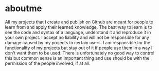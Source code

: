 # aboutme
All my projects that I create and publish on Github are meant for people to learn from and apply their learned knowledge. The best way to learn is to see the code and syntax of a language, understand it and reproduce it in your own project. I accept no liability and will not be responsible for any damage caused by my projects to certain users. I am responsible for the functionality of my projects but stay out of it if people use them in a way I don't want them to be used. There is unfortunately no good way to control this but common sense is an important thing and use should be with the permission of the people involved, if at all.

